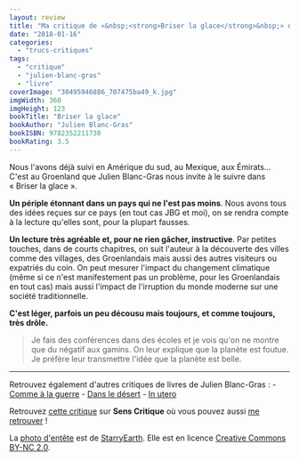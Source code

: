 ```yaml
---
layout: review
title: "Ma critique de «&nbsp;<strong>Briser la glace</strong>&nbsp;» de <em>Julien Blanc-Gras</em>"
date: "2018-01-16"
categories: 
  - "trucs-critiques"
tags: 
  - "critique"
  - "julien-blanc-gras"
  - "livre"
coverImage: "30495946886_707475ba49_k.jpg"
imgWidth: 360
imgHeight: 123
bookTitle: "Briser la glace"
bookAuthor: "Julien Blanc-Gras"
bookISBN: 9782352211730   
bookRating: 3.5
---
```


Nous l'avons déjà suivi en Amérique du sud, au Mexique, aux Émirats... C'est au Groenland que Julien Blanc-Gras nous invite à le suivre dans « Briser la glace ».

**Un périple étonnant dans un pays qui ne l'est pas moins**. Nous avons tous des idées reçues sur ce pays (en tout cas JBG et moi), on se rendra compte à la lecture qu'elles sont, pour la plupart fausses.

**Un lecture très agréable et, pour ne rien gâcher, instructive**. Par petites touches, dans de courts chapitres, on suit l'auteur à la découverte des villes comme des villages, des Groenlandais mais aussi des autres visiteurs ou expatriés du coin. On peut mesurer l'impact du changement climatique (même si ce n'est manifestement pas un problème, pour les Groenlandais en tout cas) mais aussi l'impact de l'irruption du monde moderne sur une société traditionnelle.

**C'est léger, parfois un peu décousu mais toujours, et comme toujours, très drôle.**

> Je fais des conférences dans des écoles et je vois qu'on ne montre que du négatif aux gamins. On leur explique que la planète est foutue. Je préfère leur transmettre l'idée que la planète est belle.

* * *

Retrouvez également d'autres critiques de livres de Julien Blanc-Gras : - [Comme à la guerre](/2020/02/ma-critique-de-comme-a-la-guerre-de-julien-blanc-gras/) - [Dans le désert](/2017/11/ma-critique-de-dans-le-desert-de-julien-blanc-gras/) - [In utero](/2015/11/ma-critique-de-in-utero-de-julienblanc-gras/)

Retrouvez [cette critique](https://www.senscritique.com/livre/Briser_la_glace/critique/155707917) sur **Sens Critique** où vous pouvez aussi [me retrouver](http://www.senscritique.com/Arnaud_Malon) !

La [photo d'entête](https://www.flickr.com/photos/starryearth/30495946886/in/photolist-Myit73-My7kSV-pgnJ2Q-pkzWr2-pkzWiX-oQDwJA-p88Nwc-p86Rq9-8JR4S3-NsPGxG-qVLbLL-ryqWhz-NkJzao-N4G595-NsPFJC-ysssKL-NsPHbL-NsPGa7-Myirr9-NkJz4m-Nw239z-NkJxSU-MyiqUs-NojpQv-Myisgf-Nw25DV-NsPGGQ-Nw23rD-MyisnN-Nw219n-My7jgi-MyitgS-Nw28aM-NsPMBE-My7naV-N4G6yu-N4G93Y-NsPKWq-Noju6V-NojxAv-Nw2b4T-Nw2a6F-oZwM2e-Nw2bsi-Nojxgc-My7j1t-NkJBSh-My7qgK-rSKKRM-9x9vsr) est de [StarryEarth](https://www.flickr.com/photos/starryearth/). Elle est en licence [Creative Commons BY-NC 2.0](https://creativecommons.org/licenses/by-nc/2.0/).
